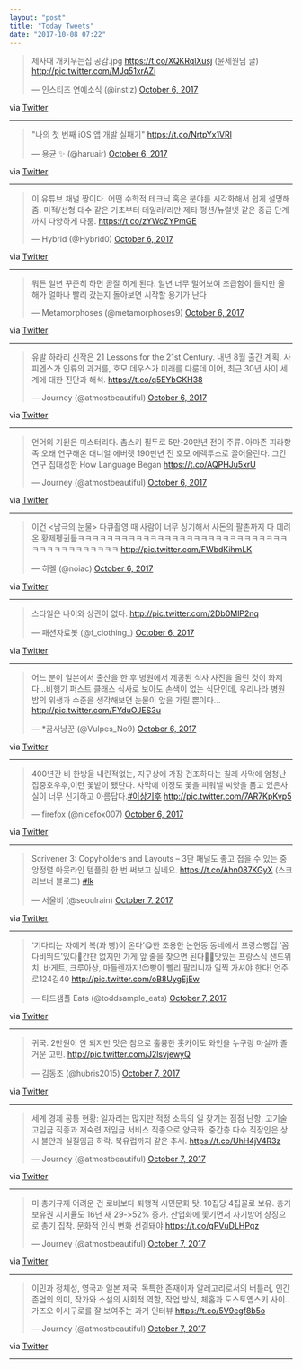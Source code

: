 ```yaml
---
layout: "post"
title: "Today Tweets"
date: "2017-10-08 07:22"
---
```




<blockquote class="twitter-tweet"><p lang="ko" dir="ltr">제사때 개키우는집 공감.jpg <a href="https://t.co/XQKRqlXusj">https://t.co/XQKRqlXusj</a> (윤세원님 글) <a href="https://t.co/MJq51xrAZi">http://pic.twitter.com/MJq51xrAZi</a></p>&mdash; 인스티즈 연예소식 (@instiz) <a href="https://twitter.com/instiz/status/916260792785178625?ref_src=twsrc%5Etfw">October 6, 2017</a></blockquote>
<script async src="//platform.twitter.com/widgets.js" charset="utf-8"></script>


via [Twitter]( http://twitter.com/instiz/status/916260792785178625)


- - - - -

<blockquote class="twitter-tweet"><p lang="ko" dir="ltr">&quot;나의 첫 번째 iOS 앱 개발 실패기&quot; <a href="https://t.co/NrtpYx1VRl">https://t.co/NrtpYx1VRl</a></p>&mdash; 용균 ✨ (@haruair) <a href="https://twitter.com/haruair/status/916313179042353153?ref_src=twsrc%5Etfw">October 6, 2017</a></blockquote>
<script async src="//platform.twitter.com/widgets.js" charset="utf-8"></script>


via [Twitter]( http://twitter.com/haruair/status/916313179042353153)


- - - - -

<blockquote class="twitter-tweet"><p lang="ko" dir="ltr">이 유튜브 채널 짱이다. 어떤 수학적 테크닉 혹은 분야를 시각화해서 쉽게 설명해줌. 미적/선형 대수 같은 기초부터 테일러/리만 제타 펑션/뉴럴넷 같은 중급 단계까지 다양하게 다룸. <a href="https://t.co/zYWcZYPmGE">https://t.co/zYWcZYPmGE</a></p>&mdash; Hybrid (@Hybrid0) <a href="https://twitter.com/Hybrid0/status/916313148033875968?ref_src=twsrc%5Etfw">October 6, 2017</a></blockquote>
<script async src="//platform.twitter.com/widgets.js" charset="utf-8"></script>


via [Twitter]( http://twitter.com/Hybrid0/status/916313148033875968)


- - - - -

<blockquote class="twitter-tweet"><p lang="ko" dir="ltr">뭐든 일년 꾸준히 하면 곧잘 하게 된다. 일년 너무 멀어보여 조급함이 들지만 올 해가 얼마나 빨리 갔는지 돌아보면 시작할 용기가 난다</p>&mdash; Metamorphoses (@metamorphoses9) <a href="https://twitter.com/metamorphoses9/status/916338585028014080?ref_src=twsrc%5Etfw">October 6, 2017</a></blockquote>
<script async src="//platform.twitter.com/widgets.js" charset="utf-8"></script>


via [Twitter]( http://twitter.com/metamorphoses9/status/916338585028014080)


- - - - -

<blockquote class="twitter-tweet"><p lang="ko" dir="ltr">유발 하라리 신작은 21 Lessons for the 21st Century. 내년 8월 출간 계획. 사피엔스가 인류의 과거를, 호모 데우스가 미래를 다룬데 이어, 최근 30년 사이 세계에 대한 진단과 해석. <a href="https://t.co/q5EYbGKH38">https://t.co/q5EYbGKH38</a></p>&mdash; Journey (@atmostbeautiful) <a href="https://twitter.com/atmostbeautiful/status/916442594451714048?ref_src=twsrc%5Etfw">October 6, 2017</a></blockquote>
<script async src="//platform.twitter.com/widgets.js" charset="utf-8"></script>


via [Twitter]( http://twitter.com/atmostbeautiful/status/916442594451714048)


- - - - -

<blockquote class="twitter-tweet"><p lang="ko" dir="ltr">언어의 기원은 미스터리다. 촘스키 필두로 5만-20만년 전이 주류. 아마존 피라항족 오래 연구해온 대니얼 에버렛 190만년 전 호모 에렉투스로 끌어올린다. 그간 연구 집대성한 How Language Began <a href="https://t.co/AQPHJu5xrU">https://t.co/AQPHJu5xrU</a></p>&mdash; Journey (@atmostbeautiful) <a href="https://twitter.com/atmostbeautiful/status/916448058610556928?ref_src=twsrc%5Etfw">October 6, 2017</a></blockquote>
<script async src="//platform.twitter.com/widgets.js" charset="utf-8"></script>


via [Twitter]( http://twitter.com/atmostbeautiful/status/916448058610556928)


- - - - -

<blockquote class="twitter-tweet"><p lang="ko" dir="ltr">이건 &lt;남극의 눈물&gt; 다큐촬영 때 사람이 너무 싱기해서 사돈의 팔촌까지 다 데려온 황제펭귄들ㅋㅋㅋㅋㅋㅋㅋㅋㅋㅋㅋㅋㅋㅋㅋㅋㅋㅋㅋㅋㅋㅋㅋㅋㅋㅋㅋㅋㅋㅋㅋㅋㅋㅋㅋㅋㅋㅋㅋㅋㅋ <a href="https://t.co/FWbdKihmLK">http://pic.twitter.com/FWbdKihmLK</a></p>&mdash; 히켈 (@noiac) <a href="https://twitter.com/noiac/status/916186963668910080?ref_src=twsrc%5Etfw">October 6, 2017</a></blockquote>
<script async src="//platform.twitter.com/widgets.js" charset="utf-8"></script>


via [Twitter]( http://twitter.com/noiac/status/916186963668910080)


- - - - -

<blockquote class="twitter-tweet"><p lang="ko" dir="ltr">스타일은 나이와 상관이 없다. <a href="https://t.co/2Db0MlP2nq">http://pic.twitter.com/2Db0MlP2nq</a></p>&mdash; 패션자료봇 (@f_clothing_) <a href="https://twitter.com/f_clothing_/status/916329125211627520?ref_src=twsrc%5Etfw">October 6, 2017</a></blockquote>
<script async src="//platform.twitter.com/widgets.js" charset="utf-8"></script>


via [Twitter]( http://twitter.com/f_clothing_/status/916329125211627520)


- - - - -

<blockquote class="twitter-tweet"><p lang="ko" dir="ltr">어느 분이 일본에서 출산을 한 후 병원에서 제공된 식사 사진을 올린 것이 화제다...비행기 퍼스트 클래스 식사로 보아도 손색이 없는 식단인데, 우리나라 병원 밥의 위생과 수준을 생각해보면 눈물이 앞을 가릴 뿐이다... <a href="https://t.co/FYduOJES3u">http://pic.twitter.com/FYduOJES3u</a></p>&mdash; *꿈사냥꾼 (@Vulpes_No9) <a href="https://twitter.com/Vulpes_No9/status/916334983605657605?ref_src=twsrc%5Etfw">October 6, 2017</a></blockquote>
<script async src="//platform.twitter.com/widgets.js" charset="utf-8"></script>


via [Twitter]( http://twitter.com/Vulpes_No9/status/916334983605657605)


- - - - -

<blockquote class="twitter-tweet"><p lang="ko" dir="ltr">400년간 비 한방울 내린적없는,
지구상에 가장 건조하다는 칠레 사막에
엄청난 집중호우후,이런 꽃밭이 됐단다.
사막에 이정도 꽃을 피워낼 씨앗을 품고 있은사실이 너무 신기하고 아름답다.<a href="https://twitter.com/hashtag/%EC%9D%B4%EC%83%81%EA%B8%B0%ED%9B%84?src=hash&amp;ref_src=twsrc%5Etfw">#이상기후</a> <a href="https://t.co/7AR7KpKvp5">http://pic.twitter.com/7AR7KpKvp5</a></p>&mdash; firefox (@nicefox007) <a href="https://twitter.com/nicefox007/status/916348952416362498?ref_src=twsrc%5Etfw">October 6, 2017</a></blockquote>
<script async src="//platform.twitter.com/widgets.js" charset="utf-8"></script>


via [Twitter]( http://twitter.com/nicefox007/status/916348952416362498)


- - - - -

<blockquote class="twitter-tweet"><p lang="ko" dir="ltr">Scrivener 3: Copyholders and Layouts – 3단 패널도 좋고 접을 수 있는 중앙정렬 아웃라인 템플릿 한 번 써보고 싶네요. <a href="https://t.co/Ahn087KGyX">https://t.co/Ahn087KGyX</a> (스크리브너 블로그) <a href="https://twitter.com/hashtag/lk?src=hash&amp;ref_src=twsrc%5Etfw">#lk</a></p>&mdash; 서울비 (@seoulrain) <a href="https://twitter.com/seoulrain/status/916499068905512960?ref_src=twsrc%5Etfw">October 7, 2017</a></blockquote>
<script async src="//platform.twitter.com/widgets.js" charset="utf-8"></script>


via [Twitter]( http://twitter.com/seoulrain/status/916499068905512960)


- - - - -

<blockquote class="twitter-tweet"><p lang="ko" dir="ltr">‘기다리는 자에게 복(과 빵)이 온다’😋한 조용한 논현동 동네에서 프랑스빵집 ‘꼼다비뛰드’있다🥖간판 없지만 가게 앞 줄을 찾으면 된다👥👥맛있는 프랑스식 샌드위치, 바게트, 크루아상, 마들렌까지!😍빵이 빨리 팔리니까 일찍 가셔야 한다! 언주로124길40 <a href="https://t.co/oB8UygEjEw">http://pic.twitter.com/oB8UygEjEw</a></p>&mdash; 타드샘플 Eats (@toddsample_eats) <a href="https://twitter.com/toddsample_eats/status/916519041321254912?ref_src=twsrc%5Etfw">October 7, 2017</a></blockquote>
<script async src="//platform.twitter.com/widgets.js" charset="utf-8"></script>


via [Twitter]( http://twitter.com/toddsample_eats/status/916519041321254912)


- - - - -

<blockquote class="twitter-tweet"><p lang="ko" dir="ltr">귀국. 2만원이 안 되지만 맛은 참으로 훌륭한 홋카이도 와인을 누구랑 마실까 즐거운 고민. <a href="https://t.co/J2lsvjewyQ">http://pic.twitter.com/J2lsvjewyQ</a></p>&mdash; 김동조 (@hubris2015) <a href="https://twitter.com/hubris2015/status/916606461190352896?ref_src=twsrc%5Etfw">October 7, 2017</a></blockquote>
<script async src="//platform.twitter.com/widgets.js" charset="utf-8"></script>


via [Twitter]( http://twitter.com/hubris2015/status/916606461190352896)


- - - - -

<blockquote class="twitter-tweet"><p lang="ko" dir="ltr">세계 경제 공통 현황: 일자리는 많지만 적정 소득의 일 찾기는 점점 난항. 고기술 고임금 직종과 저숙련 저임금 서비스 직종으로 양극화. 중간층 다수 직장인은 상시 불안과 실질임금 하락. 북유럽까지 같은 추세. <a href="https://t.co/UhH4jV4R3z">https://t.co/UhH4jV4R3z</a></p>&mdash; Journey (@atmostbeautiful) <a href="https://twitter.com/atmostbeautiful/status/916622244448628736?ref_src=twsrc%5Etfw">October 7, 2017</a></blockquote>
<script async src="//platform.twitter.com/widgets.js" charset="utf-8"></script>


via [Twitter]( http://twitter.com/atmostbeautiful/status/916622244448628736)


- - - - -

<blockquote class="twitter-tweet"><p lang="ko" dir="ltr">미 총기규제 어려운 건 로비보다 퇴행적 시민문화 탓. 10집당 4집꼴로 보유. 총기 보유권 지지율도 16년 새 29-&gt;52% 증가. 산업화에 쫓기면서 자기방어 상징으로 총기 집착. 문화적 인식 변화 선결돼야 <a href="https://t.co/gPVuDLHPgz">https://t.co/gPVuDLHPgz</a></p>&mdash; Journey (@atmostbeautiful) <a href="https://twitter.com/atmostbeautiful/status/916635204558626816?ref_src=twsrc%5Etfw">October 7, 2017</a></blockquote>
<script async src="//platform.twitter.com/widgets.js" charset="utf-8"></script>


via [Twitter]( http://twitter.com/atmostbeautiful/status/916635204558626816)


- - - - -

<blockquote class="twitter-tweet"><p lang="ko" dir="ltr">이민과 정체성, 영국과 일본 제국, 독특한 존재이자 알레고리로서의 버틀러, 인간 존엄의 의미, 작가와 소설의 사회적 역할, 작업 방식, 체홉과 도스토옙스키 사이.. 가즈오 이시구로를 잘 보여주는 과거 인터뷰 <a href="https://t.co/5V9egf8b5o">https://t.co/5V9egf8b5o</a></p>&mdash; Journey (@atmostbeautiful) <a href="https://twitter.com/atmostbeautiful/status/916664688179535874?ref_src=twsrc%5Etfw">October 7, 2017</a></blockquote>
<script async src="//platform.twitter.com/widgets.js" charset="utf-8"></script>


via [Twitter]( http://twitter.com/atmostbeautiful/status/916664688179535874)


- - - - -
